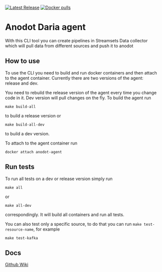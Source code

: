 [![Latest Release](https://img.shields.io/github/release/anodot/daria.svg)](https://github.com/anodot/daria/releases/latest)
[![Docker pulls](https://img.shields.io/docker/pulls/anodot/daria.svg)](https://hub.docker.com/r/anodot/daria)

# Anodot Daria agent
With this CLI tool you can create pipelines in Streamsets Data collector which will 
pull data from different sources and push it to anodot

## How to use
To use the CLI you need to build and run docker containers and then attach to the agent container.
Currently there are two versions of the agent: release and dev.

You need to rebuild the release version of the agent every time you change code in it. Dev version will pull changes on the fly.
To build the agent run
```
make build-all
```
to build a release version or
```
make build-all-dev
```
to build a dev version.

To attach to the agent container run
```
docker attach anodot-agent
```
    
## Run tests
To run all tests on a dev or release version simply run
```
make all
```
or
```
make all-dev
```
correspondingly. It will build all containers and run all tests.

You can also test only a specific source, to do that you can run ```make test-resource-name```, for example
```
make test-kafka
```

## Docs
[Github Wiki](https://github.com/anodot/daria/wiki)

